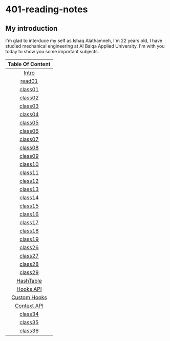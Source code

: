 # 401-reading-notes

## My introduction
I'm glad to interduce my self as Ishaq Alathamneh, I'm 22 years old, I have studied mechanical engineering at Al Balqa Applied University.
I'm with you today to show you some important subjects.



| Table Of Content  | 
| :-----------------: | 
 | [Intro](https://ishaqalathamneh.github.io/reading-notes/401read/)        |  
| [read01](https://ishaqalathamneh.github.io/reading-notes/401read/read01)| 
| [class01](https://ishaqalathamneh.github.io/reading-notes/401read/class01)| 
| [class02](https://ishaqalathamneh.github.io/reading-notes/401read/class02)| 
| [class03](https://ishaqalathamneh.github.io/reading-notes/401read/class03)|
| [class04](https://ishaqalathamneh.github.io/reading-notes/401read/class04)|
| [class05](https://ishaqalathamneh.github.io/reading-notes/401read/class05)|
| [class06](https://ishaqalathamneh.github.io/reading-notes/401read/class06)|
| [class07](https://ishaqalathamneh.github.io/reading-notes/401read/class07)|
| [class08](https://ishaqalathamneh.github.io/reading-notes/401read/class08)|
| [class09](https://ishaqalathamneh.github.io/reading-notes/401read/class09)|
| [class10](https://ishaqalathamneh.github.io/reading-notes/401read/class10)|
| [class11](https://ishaqalathamneh.github.io/reading-notes/401read/class11)|
| [class12](https://ishaqalathamneh.github.io/reading-notes/401read/class12)|
| [class13](https://ishaqalathamneh.github.io/reading-notes/401read/class13)|
| [class14](https://ishaqalathamneh.github.io/reading-notes/401read/class14)|
| [class15](https://ishaqalathamneh.github.io/reading-notes/401read/class15)|
| [class16](https://ishaqalathamneh.github.io/reading-notes/401read/class16)|
| [class17](https://ishaqalathamneh.github.io/reading-notes/401read/class17)|
| [class18](https://ishaqalathamneh.github.io/reading-notes/401read/class18)|
| [class19](https://ishaqalathamneh.github.io/reading-notes/401read/class19)|
| [class26](https://ishaqalathamneh.github.io/reading-notes/401read/class26)|
| [class27](https://ishaqalathamneh.github.io/reading-notes/401read/class27)|
| [class28](https://ishaqalathamneh.github.io/reading-notes/401read/class28)|
| [class29](https://ishaqalathamneh.github.io/reading-notes/401read/class29)|
| [HashTable](https://ishaqalathamneh.github.io/reading-notes/401read/class30)|
| [Hooks API](https://ishaqalathamneh.github.io/reading-notes/401read/class31)|
| [Custom Hooks](https://ishaqalathamneh.github.io/reading-notes/401read/class32)|
| [Context API](https://ishaqalathamneh.github.io/reading-notes/401read/class33)|
| [class34](https://ishaqalathamneh.github.io/reading-notes/401read/class34)|
| [class35](https://ishaqalathamneh.github.io/reading-notes/401read/class35)|
| [class36](https://ishaqalathamneh.github.io/reading-notes/401read/class36)|